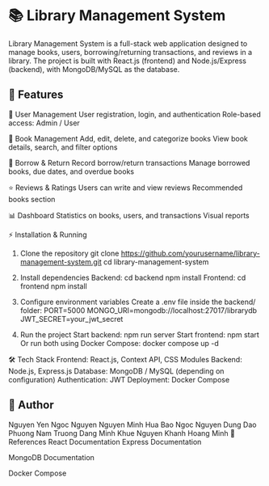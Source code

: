 # 📚 Library Management System
Library Management System is a full-stack web application designed to manage books, users, borrowing/returning transactions, and reviews in a library.
The project is built with React.js (frontend) and Node.js/Express (backend), with MongoDB/MySQL as the database.

## 🚀 Features
👤 User Management
User registration, login, and authentication
Role-based access: Admin / User

📖 Book Management
Add, edit, delete, and categorize books
View book details, search, and filter options

🔄 Borrow & Return
Record borrow/return transactions
Manage borrowed books, due dates, and overdue books

⭐ Reviews & Ratings
Users can write and view reviews
Recommended books section

📊 Dashboard
Statistics on books, users, and transactions
Visual reports

⚡ Installation & Running
1. Clone the repository
git clone https://github.com/yourusername/library-management-system.git
cd library-management-system

2. Install dependencies
Backend:
cd backend
npm install
Frontend:
cd frontend
npm install

3. Configure environment variables
Create a .env file inside the backend/ folder:
PORT=5000
MONGO_URI=mongodb://localhost:27017/librarydb
JWT_SECRET=your_jwt_secret

4. Run the project
Start backend:
npm run server
Start frontend:
npm start
Or run both using Docker Compose:
docker compose up -d

🛠 Tech Stack
Frontend: React.js, Context API, CSS Modules
Backend: Node.js, Express.js
Database: MongoDB / MySQL (depending on configuration)
Authentication: JWT
Deployment: Docker Compose

## 👤 Author
Nguyen Yen Ngoc
Nguyen Nguyen Minh
Hua Bao Ngoc
Nguyen Dung
Dao Phuong Nam
Truong Dang Minh Khue
Nguyen Khanh Hoang Minh
📖 References
React Documentation
Express Documentation

MongoDB Documentation

Docker Compose
